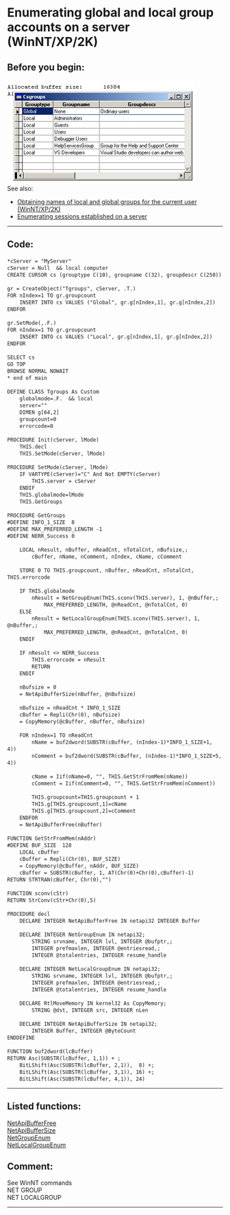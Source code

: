 
# Enumerating global and local group accounts on a server (WinNT/XP/2K)

## Before you begin:
![](../images/enumgroups.png)  
See also:

* [Obtaining names of local and global groups for the current user (WinNT/XP/2K)](sample_431.md)  
* [Enumerating sessions established on a server](sample_505.md)  

  
***  


## Code:
```foxpro  
*cServer = "MyServer"
cServer = Null  && local computer
CREATE CURSOR cs (grouptype C(10), groupname C(32), groupdescr C(250))

gr = CreateObject("Tgroups", cServer, .T.)
FOR nIndex=1 TO gr.groupcount
	INSERT INTO cs VALUES ("Global", gr.g[nIndex,1], gr.g[nIndex,2])
ENDFOR

gr.SetMode(,.F.)
FOR nIndex=1 TO gr.groupcount
	INSERT INTO cs VALUES ("Local", gr.g[nIndex,1], gr.g[nIndex,2])
ENDFOR

SELECT cs
GO TOP
BROWSE NORMAL NOWAIT
* end of main

DEFINE CLASS Tgroups As Custom
	globalmode=.F.  && local
	server=""
	DIMEN g[64,2]
	groupcount=0
	errorcode=0

PROCEDURE Init(cServer, lMode)
	THIS.decl
	THIS.SetMode(cServer, lMode)

PROCEDURE SetMode(cServer, lMode)
	IF VARTYPE(cServer)="C" And Not EMPTY(cServer)
		THIS.server = cServer
	ENDIF
	THIS.globalmode=lMode
	THIS.GetGroups

PROCEDURE GetGroups
#DEFINE INFO_1_SIZE  8
#DEFINE MAX_PREFERRED_LENGTH -1
#DEFINE NERR_Success 0

	LOCAL nResult, nBuffer, nReadCnt, nTotalCnt, nBufsize,;
		cBuffer, nName, nComment, nIndex, cName, cComment

	STORE 0 TO THIS.groupcount, nBuffer, nReadCnt, nTotalCnt, THIS.errorcode

	IF THIS.globalmode
		nResult = NetGroupEnum(THIS.sconv(THIS.server), 1, @nBuffer,;
			MAX_PREFERRED_LENGTH, @nReadCnt, @nTotalCnt, 0)
	ELSE
		nResult = NetLocalGroupEnum(THIS.sconv(THIS.server), 1, @nBuffer,;
			MAX_PREFERRED_LENGTH, @nReadCnt, @nTotalCnt, 0)
	ENDIF

	IF nResult <> NERR_Success
		THIS.errorcode = nResult
		RETURN
	ENDIF

	nBufsize = 0
	= NetApiBufferSize(nBuffer, @nBufsize)

	nBufsize = nReadCnt * INFO_1_SIZE
	cBuffer = Repli(Chr(0), nBufsize)
	= CopyMemory(@cBuffer, nBuffer, nBufsize)

	FOR nIndex=1 TO nReadCnt
		nName = buf2dword(SUBSTR(cBuffer, (nIndex-1)*INFO_1_SIZE+1, 4))
		nComment = buf2dword(SUBSTR(cBuffer, (nIndex-1)*INFO_1_SIZE+5, 4))

		cName = Iif(nName=0, "", THIS.GetStrFromMem(nName))
		cComment = Iif(nComment=0, "", THIS.GetStrFromMem(nComment))
		
		THIS.groupcount=THIS.groupcount + 1
		THIS.g[THIS.groupcount,1]=cName
		THIS.g[THIS.groupcount,2]=cComment
	ENDFOR
	= NetApiBufferFree(nBuffer)

FUNCTION GetStrFromMem(nAddr)
#DEFINE BUF_SIZE  128
	LOCAL cBuffer
	cBuffer = Repli(Chr(0), BUF_SIZE)
	= CopyMemory(@cBuffer, nAddr, BUF_SIZE)
	cBuffer = SUBSTR(cBuffer, 1, AT(Chr(0)+Chr(0),cBuffer)-1)
RETURN STRTRAN(cBuffer, Chr(0),"")

FUNCTION sconv(cStr)
RETURN StrConv(cStr+Chr(0),5)

PROCEDURE decl
	DECLARE INTEGER NetApiBufferFree IN netapi32 INTEGER Buffer

	DECLARE INTEGER NetGroupEnum IN netapi32;
		STRING srvname, INTEGER lvl, INTEGER @bufptr,;
		INTEGER prefmaxlen, INTEGER @entriesread,;
		INTEGER @totalentries, INTEGER resume_handle

	DECLARE INTEGER NetLocalGroupEnum IN netapi32;
		STRING srvname, INTEGER lvl, INTEGER @bufptr,;
		INTEGER prefmaxlen, INTEGER @entriesread,;
		INTEGER @totalentries, INTEGER resume_handle

	DECLARE RtlMoveMemory IN kernel32 As CopyMemory;
		STRING @dst, INTEGER src, INTEGER nLen

	DECLARE INTEGER NetApiBufferSize IN netapi32;
		INTEGER Buffer, INTEGER @ByteCount
ENDDEFINE

FUNCTION buf2dword(lcBuffer)
RETURN Asc(SUBSTR(lcBuffer, 1,1)) + ;
	BitLShift(Asc(SUBSTR(lcBuffer, 2,1)),  8) +;
	BitLShift(Asc(SUBSTR(lcBuffer, 3,1)), 16) +;
	BitLShift(Asc(SUBSTR(lcBuffer, 4,1)), 24)  
```  
***  


## Listed functions:
[NetApiBufferFree](../libraries/netapi32/NetApiBufferFree.md)  
[NetApiBufferSize](../libraries/netapi32/NetApiBufferSize.md)  
[NetGroupEnum](../libraries/netapi32/NetGroupEnum.md)  
[NetLocalGroupEnum](../libraries/netapi32/NetLocalGroupEnum.md)  

## Comment:
See WinNT commands  
NET GROUP  
NET LOCALGROUP  
  
***  

